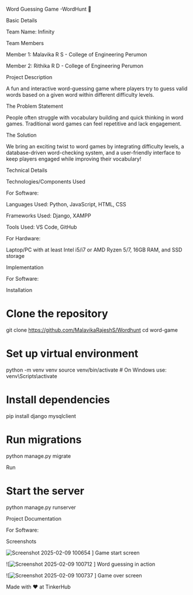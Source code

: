 Word Guessing Game -WordHunt 🎯

Basic Details

Team Name: Infinity

Team Members

Member 1: Malavika R S - College of Engineering Perumon

Member 2: Rithika R D - College of Engineering Perumon

Project Description

A fun and interactive word-guessing game where players try to guess valid words based on a given word within different difficulty levels.

The Problem Statement

People often struggle with vocabulary building and quick thinking in word games. Traditional word games can feel repetitive and lack engagement.

The Solution

We bring an exciting twist to word games by integrating difficulty levels, a database-driven word-checking system, and a user-friendly interface to keep players engaged while improving their vocabulary!

Technical Details

Technologies/Components Used

For Software:

Languages Used: Python, JavaScript, HTML, CSS

Frameworks Used: Django, XAMPP

Tools Used: VS Code, GitHub

For Hardware:

Laptop/PC with at least Intel i5/i7 or AMD Ryzen 5/7, 16GB RAM, and SSD storage

Implementation

For Software:

Installation

# Clone the repository
git clone https://github.com/MalavikaRajeshS/Wordhunt
cd word-game

# Set up virtual environment
python -m venv venv
source venv/bin/activate  # On Windows use: venv\Scripts\activate

# Install dependencies
pip install django mysqlclient

# Run migrations
python manage.py migrate

Run

# Start the server
python manage.py runserver

Project Documentation

For Software:

Screenshots

![Screenshot 2025-02-09 100654](https://github.com/user-attachments/assets/3cfdc6a7-a50f-4e7f-95c7-c8af6dcc57d7)
]
Game start screen

![![Screenshot 2025-02-09 100712](https://github.com/user-attachments/assets/d0b0fdb7-ff10-4171-843a-f5650cea5258)
]
Word guessing in action

![![Screenshot 2025-02-09 100737](https://github.com/user-attachments/assets/58bb514c-916b-4706-b463-a44520d75124)
]
Game over screen



Made with ❤️ at TinkerHub

